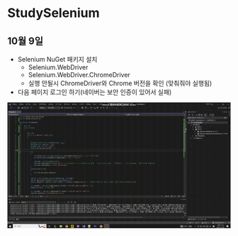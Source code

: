 # StudySelenium

## 10월 9일
- Selenium NuGet 패키지 설치
	- Selenium.WebDriver
	- Selenium.WebDriver.ChromeDriver
	- 실행 안될시 ChromeDriver와 Chrome 버전을 확인 (맞춰줘야 실행됨)
- 다음 페이지 로그인 하기(네이버는 보안 인증이 있어서 실패)

<img src="https://raw.githubusercontent.com/yeseoz/StudySelenium/main/image/%EB%8B%A4%EC%9D%8C%20%EB%A1%9C%EA%B7%B8%EC%9D%B8.gif" width="650" />
